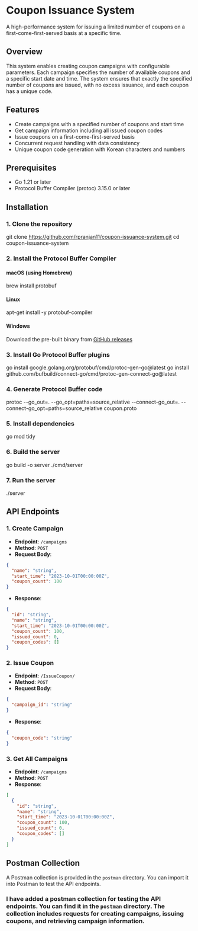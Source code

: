 # Coupon Issuance System

A high-performance system for issuing a limited number of coupons on a first-come-first-served basis at a specific time.

## Overview

This system enables creating coupon campaigns with configurable parameters. Each campaign specifies the number of available coupons and a specific start date and time. The system ensures that exactly the specified number of coupons are issued, with no excess issuance, and each coupon has a unique code.

## Features

- Create campaigns with a specified number of coupons and start time
- Get campaign information including all issued coupon codes
- Issue coupons on a first-come-first-served basis
- Concurrent request handling with data consistency
- Unique coupon code generation with Korean characters and numbers

## Prerequisites

- Go 1.21 or later
- Protocol Buffer Compiler (protoc) 3.15.0 or later

## Installation

### 1. Clone the repository

git clone https://github.com/rpranjan11/coupon-issuance-system.git
cd coupon-issuance-system

### 2. Install the Protocol Buffer Compiler

#### macOS (using Homebrew)

brew install protobuf

#### Linux

apt-get install -y protobuf-compiler

#### Windows

Download the pre-built binary from [GitHub releases](https://github.com/protocolbuffers/protobuf/releases)

### 3. Install Go Protocol Buffer plugins

go install google.golang.org/protobuf/cmd/protoc-gen-go@latest
go install github.com/bufbuild/connect-go/cmd/protoc-gen-connect-go@latest

### 4. Generate Protocol Buffer code

protoc --go_out=. --go_opt=paths=source_relative --connect-go_out=. --connect-go_opt=paths=source_relative coupon.proto

### 5. Install dependencies

go mod tidy

### 6. Build the server

go build -o server ./cmd/server

### 7. Run the server

./server


## API Endpoints
### 1. Create Campaign
- **Endpoint**: `/campaigns`
- **Method**: `POST`
- **Request Body**:
```json
{
  "name": "string",
  "start_time": "2023-10-01T00:00:00Z",
  "coupon_count": 100
}
```

- **Response**:
```json
{
  "id": "string",
  "name": "string",
  "start_time": "2023-10-01T00:00:00Z",
  "coupon_count": 100,
  "issued_count": 0,
  "coupon_codes": []
}
```

### 2. Issue Coupon
- **Endpoint**: `/IssueCoupon/`
- **Method**: `POST`
- **Request Body**:
```json
{
  "campaign_id": "string"
}
```
- **Response**:
```json
{
  "coupon_code": "string"
}
```

### 3. Get All Campaigns
- **Endpoint**: `/campaigns`
- **Method**: `POST`
- **Response**:
```json
[
  {
    "id": "string",
    "name": "string",
    "start_time": "2023-10-01T00:00:00Z",
    "coupon_count": 100,
    "issued_count": 0,
    "coupon_codes": []
  }
]
```

## Postman Collection

A Postman collection is provided in the `postman` directory. You can import it into Postman to test the API endpoints.
### I have added a postman collection for testing the API endpoints. You can find it in the `postman` directory. The collection includes requests for creating campaigns, issuing coupons, and retrieving campaign information.